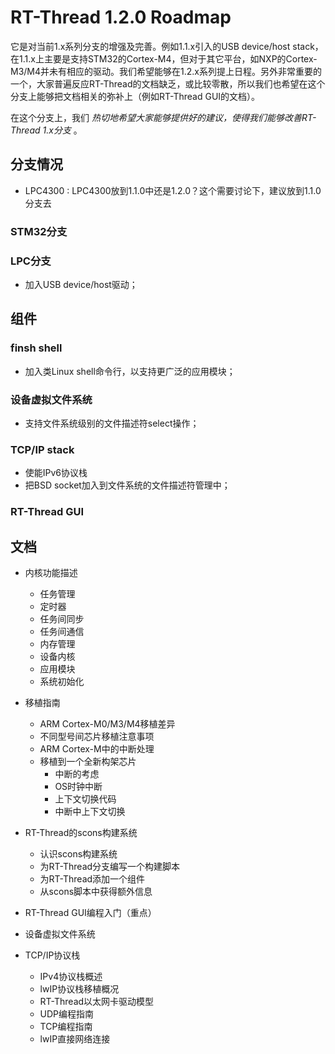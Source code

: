 # RT-Thread 1.2.0 Roadmap #
它是对当前1.x系列分支的增强及完善。例如1.1.x引入的USB device/host stack，在1.1.x上主要是支持STM32的Cortex-M4，但对于其它平台，如NXP的Cortex-M3/M4并未有相应的驱动。我们希望能够在1.2.x系列提上日程。另外非常重要的一个，大家普遍反应RT-Thread的文档缺乏，或比较零散，所以我们也希望在这个分支上能够把文档相关的弥补上（例如RT-Thread GUI的文档）。

在这个分支上，我们 *热切地希望大家能够提供好的建议，使得我们能够改善RT-Thread 1.x分支* 。

## 分支情况 ##
- LPC4300 : LPC4300放到1.1.0中还是1.2.0？这个需要讨论下，建议放到1.1.0分支去

### STM32分支 ###

### LPC分支 ###
- 加入USB device/host驱动；

## 组件 ##

### finsh shell ###
- 加入类Linux shell命令行，以支持更广泛的应用模块；

### 设备虚拟文件系统 ###
- 支持文件系统级别的文件描述符select操作；

### TCP/IP stack ###
- 使能IPv6协议栈
- 把BSD socket加入到文件系统的文件描述符管理中；

### RT-Thread GUI ###

## 文档 ##

- 内核功能描述
  - 任务管理
  - 定时器
  - 任务间同步
  - 任务间通信
  - 内存管理
  - 设备内核
  - 应用模块
  - 系统初始化

- 移植指南
  - ARM Cortex-M0/M3/M4移植差异
  - 不同型号间芯片移植注意事项
  - ARM Cortex-M中的中断处理
  - 移植到一个全新构架芯片
    - 中断的考虑
    - OS时钟中断
    - 上下文切换代码
    - 中断中上下文切换

- RT-Thread的scons构建系统
  - 认识scons构建系统
  - 为RT-Thread分支编写一个构建脚本
  - 为RT-Thread添加一个组件
  - 从scons脚本中获得额外信息

- RT-Thread GUI编程入门（重点）

- 设备虚拟文件系统

- TCP/IP协议栈
  - IPv4协议栈概述
  - lwIP协议栈移植概况
  - RT-Thread以太网卡驱动模型
  - UDP编程指南
  - TCP编程指南
  - lwIP直接网络连接